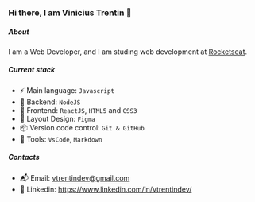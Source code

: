 ### Hi there, I am Vinicius Trentin 👋

##### About
I am a Web Developer, and I am studing web development at [Rocketseat](https://www.rocketseat.com.br/).

##### Current stack
- :zap: Main language: `Javascript`
-  📡 Backend: `NodeJS`
-  :tada: Frontend: `ReactJS`, `HTML5` and `CSS3`
-  :art: Layout Design: `Figma`
-  :package: Version code control: `Git & GitHub`
-  :hammer: Tools: `VsCode`, `Markdown`

##### Contacts

- 📬 Email: vtrentindev@gmail.com
- 👔 Linkedin: https://www.linkedin.com/in/vtrentindev/
